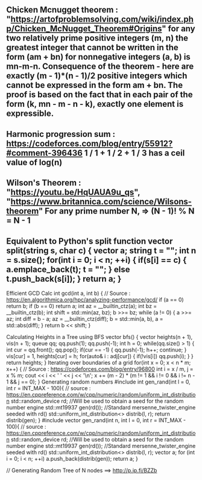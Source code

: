 Chicken Mcnugget theorem : "https://artofproblemsolving.com/wiki/index.php/Chicken_McNugget_Theorem#Origins"
for any two relatively prime positive integers (m, n) the greatest integer that cannot be written in the form (am + bn) for nonnegative integers (a, b) is mn-m-n. 
Consequence of the theorem - here are exactly (m - 1)*(n - 1)/2 positive integers which cannot be expressed in the form am + bn. The proof is based on the fact that in each pair of the form (k, mn - m - n - k), exactly one element is expressible. 
-
Harmonic progression sum : https://codeforces.com/blog/entry/55912?#comment-396436
1 / 1 + 1 / 2 + 1 / 3 has a ceil value of log(n)
-
Wilson's Theorem : "https://youtu.be/HqUAUA9u_qs", "https://www.britannica.com/science/Wilsons-theorem"
For any prime number N, => (N - 1)! % N = N - 1
-
Equivalent to Python's split function
vector<string> split(string s, char c) {
    vector<string> a;
    string t = "";
    int n = s.size();
    for(int i = 0; i < n; ++i) {
        if(s[i] == c) {
            a.emplace_back(t);
            t = "";
        } else t.push_back(s[i]);
    }
    return a;
}
-
Efficient GCD Calc
int gcd(int a, int b) {
    // Source : https://en.algorithmica.org/hpc/analyzing-performance/gcd/
    if (a == 0) return b;
    if (b == 0) return a;
    int az = __builtin_ctz(a);
    int bz = __builtin_ctz(b);
    int shift = std::min(az, bz);
    b >>= bz;
    while (a != 0) {
        a >>= az;
        int diff = b - a;
        az = __builtin_ctz(diff);
        b = std::min(a, b), a = std::abs(diff);
    }
    return b << shift;
}

Calculating Heights in a Tree using BFS
vector<int> bfs() {
    vector<int> heights(n + 1), vis(n + 1);
    queue<int> qq;
    qq.push(1); qq.push(-1);
    int h = 0;
    while(qq.size() > 1) {
        int cur = qq.front();
        qq.pop();
        if(cur == -1) {
            qq.push(-1);
            h++;
            continue;
        }
        vis[cur] = 1, heights[cur] = h;
        for(auto& i : adj[cur]) {
            if(!vis[i]) qq.push(i);
        }
    }
    return heights;
}
Iterating over boundaries of a grid
for(int x = 0; x < n * m; x++) {
    // Source : https://codeforces.com/blog/entry/96800
    int i = x / m, j = x % m;
    cout << i << ' ' << j << '\n';
    x += (m - 2) * (m != 1 && i != 0 && i != n - 1 && j == 0);
}
Generating random numbers
#include <random>
int gen_rand(int l = 0, int r = INT_MAX - 100){
    // source : https://en.cppreference.com/w/cpp/numeric/random/uniform_int_distribution
    std::random_device rd;  //Will be used to obtain a seed for the random number engine
    std::mt19937 gen(rd()); //Standard mersenne_twister_engine seeded with rd()
    std::uniform_int_distribution<> distrib(l, r);
    return distrib(gen);
}
#include <random>
vector<int> gen_rand(int n, int l = 0, int r = INT_MAX - 100){
    // source : https://en.cppreference.com/w/cpp/numeric/random/uniform_int_distribution
    std::random_device rd;  //Will be used to obtain a seed for the random number engine
    std::mt19937 gen(rd()); //Standard mersenne_twister_engine seeded with rd()
    std::uniform_int_distribution<> distrib(l, r);
    vector<int> a;
    for (int i = 0; i < n; ++i) a.push_back(distrib(gen));
    return a;
}

// Generating Random Tree of N nodes ==> http://p.ip.fi/BZZb
